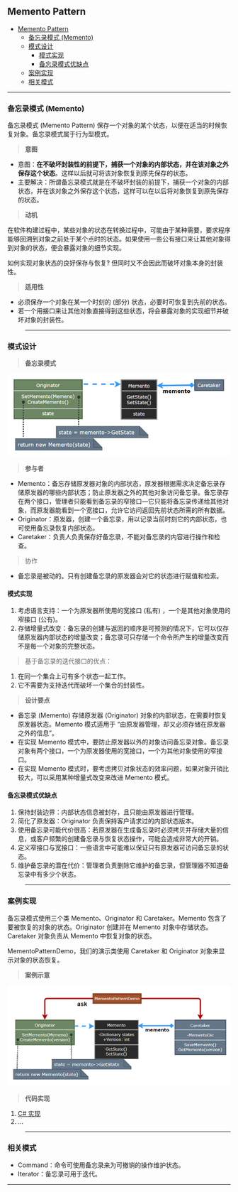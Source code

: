 ## Memento Pattern

- [Memento Pattern](#memento-pattern)
	- [备忘录模式 (Memento)](#备忘录模式-memento)
	- [模式设计](#模式设计)
		- [模式实现](#模式实现)
		- [备忘录模式优缺点](#备忘录模式优缺点)
	- [案例实现](#案例实现)
	- [相关模式](#相关模式)

---
### 备忘录模式 (Memento)

备忘录模式 (Memento Pattern) 保存一个对象的某个状态，以便在适当的时候恢复对象。备忘录模式属于行为型模式。

> **意图**

- 意图：**在不破坏封装性的前提下，捕获一个对象的内部状态，并在该对象之外保存这个状态**。这样以后就可将该对象恢复到原先保存的状态。
- 主要解决：所谓备忘录模式就是在不破坏封装的前提下，捕获一个对象的内部状态，并在该对象之外保存这个状态，这样可以在以后将对象恢复到原先保存的状态。

> **动机**

在软件构建过程中，某些对象的状态在转换过程中，可能由于某种需要，要求程序能够回溯到对象之前处于某个点时的状态。如果使用一些公有接口来让其他对象得到对象的状态，便会暴露对象的细节实现。

如何实现对象状态的良好保存与恢复? 但同时又不会因此而破坏对象本身的封装性。

> **适用性**

- 必须保存一个对象在某一个时刻的 (部分) 状态，必要时可恢复到先前的状态。
- 若一个用接口来让其他对象直接得到这些状态，将会暴露对象的实现细节并破坏对象的封装性。

>---
### 模式设计

> **备忘录模式**

  ![备忘录模式](img/备忘录模式设计.png)

> **参与者**

- Memento：备忘存储原发器对象的内部状态，原发器根据需求决定备忘录存储原发器的哪些内部状态；防止原发器之外的其他对象访问备忘录。备忘录存在两个接口，管理者只能看到备忘录的窄接口—它只能将备忘录传递给其他对象，而原发器能看到一个宽接口，允许它访问返回先前状态所需的所有数据。
- Originator：原发器，创建一个备忘录，用以记录当前时刻它的内部状态，也可使用备忘录恢复内部状态。
- Caretaker：负责人负责保存好备忘录，不能对备忘录的内容进行操作和检查。

> 协作

- 备忘录是被动的。只有创建备忘录的原发器会对它的状态进行赋值和检索。

#### 模式实现

1. 考虑语言支持：一个为原发器所使用的宽接口 (私有) ，一个是其他对象使用的窄接口 (公有)。
2. 存储增量式改变：备忘录的创建与返回的顺序是可预测的情况下，它可以仅存储原发器内部状态的增量改变；备忘录可只存储一个命令所产生的增量改变而不是每一个对象的完整状态。

> 基于备忘录的迭代接口的优点：

1. 在同一个集合上可有多个状态一起工作。
2. 它不需要为支持迭代而破坏一个集合的封装性。

> **设计要点**

- 备忘录 (Memento) 存储原发器 (Originator) 对象的内部状态，在需要时恢复原发器状态。Memento 模式适用于 “由原发器管理，却又必须存储在原发器之外的信息”。
- 在实现 Memento 模式中，要防止原发器以外的对象访问备忘录对象。备忘录对象有两个接口，一个为原发器使用的宽接口，一个为其他对象使用的窄接口。
- 在实现 Memento 模式时，要考虑拷贝对象状态的效率问题，如果对象开销比较大，可以采用某种增量式改变来改进 Memento 模式。

#### 备忘录模式优缺点

1. 保持封装边界：内部状态信息被封存，且只能由原发器进行管理。
2. 简化了原发器：Originator 负责保持客户请求过的内部状态版本。
3. 使用备忘录可能代价很高：若原发器在生成备忘录时必须拷贝并存储大量的信息，或客户频繁的创建备忘录与恢复状态操作，可能会造成非常大的开销。
4. 定义窄接口与宽接口：一些语言中可能难以保证只有原发器可访问备忘录的状态。
5. 维护备忘录的潜在代价：管理者负责删除它维护的备忘录，但管理器不知道备忘录中有多少个状态。

>---
### 案例实现

备忘录模式使用三个类 Memento、Originator 和 Caretaker。Memento 包含了要被恢复的对象的状态。Originator 创建并在 Memento 对象中存储状态。Caretaker 对象负责从 Memento 中恢复对象的状态。

MementoPatternDemo，我们的演示类使用 Caretaker 和 Originator 对象来显示对象的状态恢复。

> **案例示意**

  ![案例](img/备忘录模式案例.png)

> **代码实现**

1. [C# 实现](../../_DP_04_程序参考/DesignPatterns%20For%20CSharp/Behavioral%20Patterns/Memento/Memento.cs)
2. ...

>---
### 相关模式

- Command：命令可使用备忘录来为可撤销的操作维护状态。
- Iterator：备忘录可用于迭代。

---